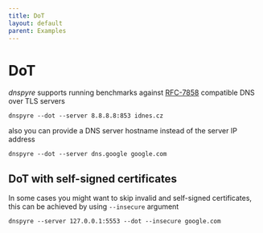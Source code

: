 ```yaml
---
title: DoT
layout: default
parent: Examples
---
```


# DoT
*dnspyre* supports running benchmarks against [RFC-7858](https://datatracker.ietf.org/doc/html/rfc7858) compatible DNS over TLS servers

```
dnspyre --dot --server 8.8.8.8:853 idnes.cz
```

also you can provide a DNS server hostname instead of the server IP address

```
dnspyre --dot --server dns.google google.com
```

## DoT with self-signed certificates
In some cases you might want to skip invalid and self-signed certificates, this can be achieved by using `--insecure` argument

```
dnspyre --server 127.0.0.1:5553 --dot --insecure google.com
```
